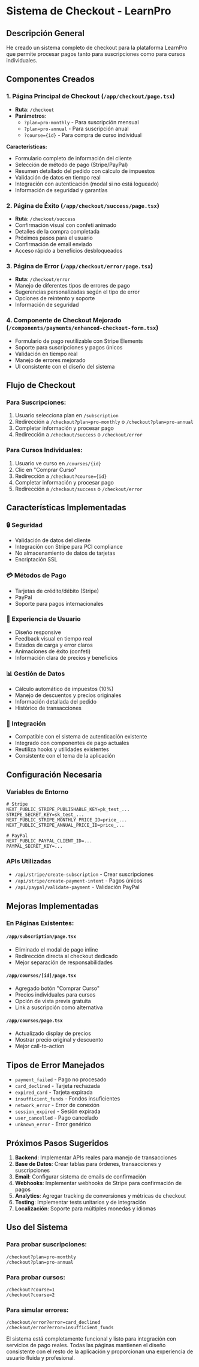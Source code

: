 # Sistema de Checkout - LearnPro

## Descripción General

He creado un sistema completo de checkout para la plataforma LearnPro que permite procesar pagos tanto para suscripciones como para cursos individuales.

## Componentes Creados

### 1. Página Principal de Checkout (`/app/checkout/page.tsx`)
- **Ruta**: `/checkout`
- **Parámetros**: 
  - `?plan=pro-monthly` - Para suscripción mensual
  - `?plan=pro-annual` - Para suscripción anual  
  - `?course={id}` - Para compra de curso individual

**Características:**
- Formulario completo de información del cliente
- Selección de método de pago (Stripe/PayPal)
- Resumen detallado del pedido con cálculo de impuestos
- Validación de datos en tiempo real
- Integración con autenticación (modal si no está logueado)
- Información de seguridad y garantías

### 2. Página de Éxito (`/app/checkout/success/page.tsx`)
- **Ruta**: `/checkout/success`
- Confirmación visual con confeti animado
- Detalles de la compra completada
- Próximos pasos para el usuario
- Confirmación de email enviado
- Acceso rápido a beneficios desbloqueados

### 3. Página de Error (`/app/checkout/error/page.tsx`)
- **Ruta**: `/checkout/error`
- Manejo de diferentes tipos de errores de pago
- Sugerencias personalizadas según el tipo de error
- Opciones de reintento y soporte
- Información de seguridad

### 4. Componente de Checkout Mejorado (`/components/payments/enhanced-checkout-form.tsx`)
- Formulario de pago reutilizable con Stripe Elements
- Soporte para suscripciones y pagos únicos
- Validación en tiempo real
- Manejo de errores mejorado
- UI consistente con el diseño del sistema

## Flujo de Checkout

### Para Suscripciones:
1. Usuario selecciona plan en `/subscription`
2. Redirección a `/checkout?plan=pro-monthly` o `/checkout?plan=pro-annual`
3. Completar información y procesar pago
4. Redirección a `/checkout/success` o `/checkout/error`

### Para Cursos Individuales:
1. Usuario ve curso en `/courses/{id}`
2. Clic en "Comprar Curso"
3. Redirección a `/checkout?course={id}`
4. Completar información y procesar pago
5. Redirección a `/checkout/success` o `/checkout/error`

## Características Implementadas

### 🔒 Seguridad
- Validación de datos del cliente
- Integración con Stripe para PCI compliance
- No almacenamiento de datos de tarjetas
- Encriptación SSL

### 💳 Métodos de Pago
- Tarjetas de crédito/débito (Stripe)
- PayPal
- Soporte para pagos internacionales

### 🎨 Experiencia de Usuario
- Diseño responsive
- Feedback visual en tiempo real
- Estados de carga y error claros
- Animaciones de éxito (confeti)
- Información clara de precios y beneficios

### 📊 Gestión de Datos
- Cálculo automático de impuestos (10%)
- Manejo de descuentos y precios originales
- Información detallada del pedido
- Histórico de transacciones

### 🔄 Integración
- Compatible con el sistema de autenticación existente
- Integrado con componentes de pago actuales
- Reutiliza hooks y utilidades existentes
- Consistente con el tema de la aplicación

## Configuración Necesaria

### Variables de Entorno
```env
# Stripe
NEXT_PUBLIC_STRIPE_PUBLISHABLE_KEY=pk_test_...
STRIPE_SECRET_KEY=sk_test_...
NEXT_PUBLIC_STRIPE_MONTHLY_PRICE_ID=price_...
NEXT_PUBLIC_STRIPE_ANNUAL_PRICE_ID=price_...

# PayPal
NEXT_PUBLIC_PAYPAL_CLIENT_ID=...
PAYPAL_SECRET_KEY=...
```

### APIs Utilizadas
- `/api/stripe/create-subscription` - Crear suscripciones
- `/api/stripe/create-payment-intent` - Pagos únicos
- `/api/paypal/validate-payment` - Validación PayPal

## Mejoras Implementadas

### En Páginas Existentes:

#### `/app/subscription/page.tsx`
- Eliminado el modal de pago inline
- Redirección directa al checkout dedicado
- Mejor separación de responsabilidades

#### `/app/courses/[id]/page.tsx`
- Agregado botón "Comprar Curso"
- Precios individuales para cursos
- Opción de vista previa gratuita
- Link a suscripción como alternativa

#### `/app/courses/page.tsx`
- Actualizado display de precios
- Mostrar precio original y descuento
- Mejor call-to-action

## Tipos de Error Manejados

- `payment_failed` - Pago no procesado
- `card_declined` - Tarjeta rechazada
- `expired_card` - Tarjeta expirada
- `insufficient_funds` - Fondos insuficientes
- `network_error` - Error de conexión
- `session_expired` - Sesión expirada
- `user_cancelled` - Pago cancelado
- `unknown_error` - Error genérico

## Próximos Pasos Sugeridos

1. **Backend**: Implementar APIs reales para manejo de transacciones
2. **Base de Datos**: Crear tablas para órdenes, transacciones y suscripciones
3. **Email**: Configurar sistema de emails de confirmación
4. **Webhooks**: Implementar webhooks de Stripe para confirmación de pagos
5. **Analytics**: Agregar tracking de conversiones y métricas de checkout
6. **Testing**: Implementar tests unitarios y de integración
7. **Localización**: Soporte para múltiples monedas y idiomas

## Uso del Sistema

### Para probar suscripciones:
```
/checkout?plan=pro-monthly
/checkout?plan=pro-annual
```

### Para probar cursos:
```
/checkout?course=1
/checkout?course=2
```

### Para simular errores:
```
/checkout/error?error=card_declined
/checkout/error?error=insufficient_funds
```

El sistema está completamente funcional y listo para integración con servicios de pago reales. Todas las páginas mantienen el diseño consistente con el resto de la aplicación y proporcionan una experiencia de usuario fluida y profesional.
